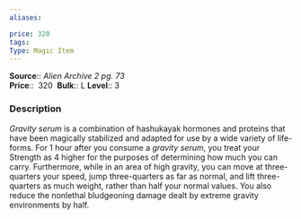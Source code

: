 ```yaml
---
aliases: 

price: 320 
tags: 
Type: Magic Item
---
```

**Source**:: _Alien Archive 2 pg. 73_  
**Price**::  320 
**Bulk**:: L
**Level**:: 3

### Description

_Gravity serum_ is a combination of hashukayak hormones and proteins that have been magically stabilized and adapted for use by a wide variety of life-forms. For 1 hour after you consume a _gravity serum_, you treat your Strength as 4 higher for the purposes of determining how much you can carry. Furthermore, while in an area of high gravity, you can move at three-quarters your speed, jump three-quarters as far as normal, and lift three-quarters as much weight, rather than half your normal values. You also reduce the nonlethal bludgeoning damage dealt by extreme gravity environments by half.
